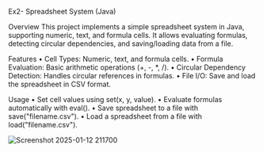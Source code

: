 Ex2-  Spreadsheet System (Java)

Overview
This project implements a simple spreadsheet system in Java, supporting numeric, text, and formula cells.
It allows evaluating formulas, detecting circular dependencies, and saving/loading data from a file.

Features
	• Cell Types: Numeric, text, and formula cells.
	• Formula Evaluation: Basic arithmetic operations (+, -, *, /).
	• Circular Dependency Detection: Handles circular references in formulas.
	• File I/O: Save and load the spreadsheet in CSV format.
 
Usage
	• Set cell values using set(x, y, value).
	• Evaluate formulas automatically with eval().
	• Save spreadsheet to a file with save("filename.csv").
	• Load a spreadsheet from a file with load("filename.csv").

 

![Screenshot 2025-01-12 211700](https://github.com/user-attachments/assets/4ba599cb-d740-42df-8859-2a1a9e5cae1c)

